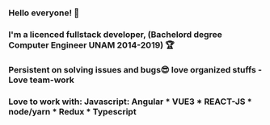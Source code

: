 ### Hello everyone! 👋
### I'm a licenced fullstack developer, (Bachelord degree Computer Engineer UNAM 2014-2019) 🏆
### Persistent on solving issues and bugs😎 love organized stuffs - Love team-work
### Love to work with: Javascript: Angular * VUE3 * REACT-JS * node/yarn * Redux * Typescript   

